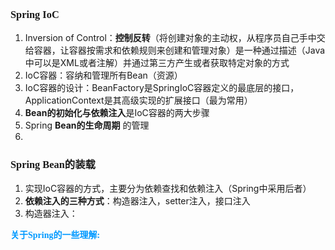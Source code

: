 ### <font face="Cabrili">Spring IoC</font>

1. Inversion of Control：**控制反转**（将创建对象的主动权，从程序员自己手中交给容器，让容器按需求和依赖规则来创建和管理对象）是一种通过描述（Java中可以是XML或者注解）并通过第三方产生或者获取特定对象的方式
2. IoC容器：容纳和管理所有Bean（资源）
3. IoC容器的设计：BeanFactory是SpringIoC容器定义的最底层的接口， ApplicationContext是其高级实现的扩展接口（最为常用）
4. **Bean的初始化与依赖注入**是IoC容器的两大步骤
5. Spring **Bean的生命周期** 的管理
6. 

### <font face="Cabrili">Spring Bean的装载</font>

1. 实现IoC容器的方式，主要分为依赖查找和依赖注入（Spring中采用后者）
2. **依赖注入的三种方式**：构造器注入，setter注入，接口注入
3. 构造器注入：










<font color=#0099ff face="楷体">**关于Spring的一些理解:**</font>
<!--stackedit_data:
eyJoaXN0b3J5IjpbLTExMTAzNTIwNiwtMjkyMTg4OTE3LDEwMz
MyMjI1OSwxNDg3Mjc0ODIwLC0xNDEzNDEyNjIyXX0=
-->